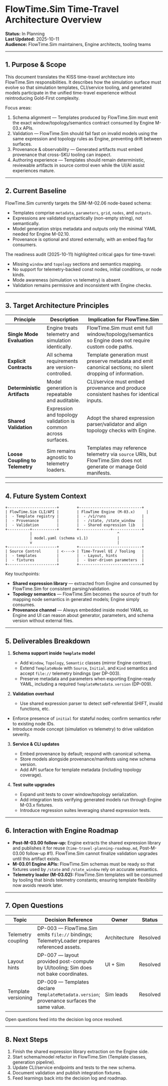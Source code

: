 # FlowTime.Sim Time-Travel Architecture Overview

**Status:** In Planning  
**Last Updated:** 2025-10-11  
**Audience:** FlowTime.Sim maintainers, Engine architects, tooling teams

---

## 1. Purpose & Scope

This document translates the KISS time-travel architecture into FlowTime.Sim responsibilities. It describes how the simulation surface must evolve so that simulation templates, CLI/service tooling, and generated models participate in the unified time-travel experience without reintroducing Gold-First complexity.

Focus areas:

1. Schema alignment — Templates produced by FlowTime.Sim must emit the exact window/topology/semantics contract consumed by Engine M-03.x APIs.
2. Validation — FlowTime.Sim should fail fast on invalid models using the same expression and topology rules as Engine, preventing drift between surfaces.
3. Provenance & observability — Generated artifacts must embed provenance that cross-SKU tooling can inspect.
4. Authoring experience — Templates should remain deterministic, reviewable artifacts in source control even while the UI/AI assist experiences mature.

---

## 2. Current Baseline

FlowTime.Sim currently targets the SIM-M-02.06 node-based schema:

- Templates comprise `metadata`, `parameters`, `grid`, `nodes`, and `outputs`.
- Expressions are validated syntactically (non-empty string), not semantically.
- Model generation strips metadata and outputs only the minimal YAML needed for Engine M-02.10.
- Provenance is optional and stored externally, with an embed flag for consumers.

The readiness audit (2025-10-11) highlighted critical gaps for time-travel:

- Missing `window` and `topology` sections and semantics mapping.
- No support for telemetry-backed const nodes, initial conditions, or node kinds.
- Mode awareness (simulation vs telemetry) is absent.
- Validation remains permissive and inconsistent with Engine checks.

---

## 3. Target Architecture Principles

| Principle | Description | Implication for FlowTime.Sim |
|-----------|-------------|------------------------------|
| **Single Mode Evaluation** | Engine treats telemetry and simulation identically. | FlowTime.Sim must emit full window/topology/semantics so Engine does not require custom code paths. |
| **Explicit Contracts** | All schema requirements are version-controlled. | Template generation must preserve metadata and emit canonical sections; no silent dropping of information. |
| **Deterministic Artifacts** | Model generation is repeatable and auditable. | CLI/service must embed provenance and produce consistent hashes for identical inputs. |
| **Shared Validation** | Expression and topology validation is common across surfaces. | Adopt the shared expression parser/validator and align topology checks with Engine. |
| **Loose Coupling to Telemetry** | Sim remains agnostic to telemetry loaders. | Templates may reference telemetry via `source` URIs, but FlowTime.Sim does not generate or manage Gold manifests. |

---

## 4. Future System Context

```
+----------------------+        +----------------------------+
| FlowTime.Sim CLI/API |        | FlowTime Engine (M-03.x)     |
|  - Template registry |        |  - /v1/runs                |
|  - Provenance        |        |  - /state, /state_window   |
|  - Validation        |        |  - Shared expression lib   |
+----------+-----------+        +--------------+-------------+
           |                                      ^
           | model.yaml (schema v1.1)             |
           v                                      |
+----------------------+        +----------------------------+
| Source Control       | <----> | Time-Travel UI / Tooling   |
|  - templates         |        |  - Layout, hints           |
|  - fixtures          |        |  - User-driven parameters  |
+----------------------+        +----------------------------+
```

Key touchpoints:

- **Shared expression library** — extracted from Engine and consumed by FlowTime.Sim for consistent parsing/validation.
- **Topology semantics** — FlowTime.Sim becomes the source of truth for mapping node semantics in generated models; Engine simply consumes.
- **Provenance channel** — Always embedded inside model YAML so Engine and UI can reason about generator, parameters, and schema version without external files.

---

## 5. Deliverables Breakdown

1. **Schema support inside `Template` model**
   - Add `Window`, `Topology`, `Semantic` classes (mirror Engine contract).
   - Extend `TemplateNode` with `Source`, `Initial`, and `Kind` semantics and accept `file://` telemetry bindings (per DP-003).
   - Preserve metadata and parameters when exporting Engine-ready YAML, including a required `TemplateMetadata.version` (DP-009).

2. **Validation overhaul**
   - Use shared expression parser to detect self-referential SHIFT, invalid functions, etc.
  - Enforce presence of `initial` for stateful nodes; confirm semantics refer to existing node IDs.
  - Introduce mode concept (simulation vs telemetry) to drive validation severity.

3. **Service & CLI updates**
   - Embed provenance by default; respond with canonical schema.
   - Store models alongside provenance/manifests using new schema version.
   - Add API surface for template metadata (including topology coverage).

4. **Test suite upgrades**
   - Expand unit tests to cover window/topology serialization.
   - Add integration tests verifying generated models run through Engine M-03.x fixtures.
   - Introduce regression suites leveraging shared expression tests.

---

## 6. Interaction with Engine Roadmap

- **Post-M-03.00 follow-up:** Engine extracts the shared expression library and publishes it for reuse (`time-travel-planning-roadmap.md`, Post-M-03.00 follow-up #1). FlowTime.Sim cannot finalize validation upgrades until this artifact exists.
- **M-03.01 Engine APIs:** FlowTime.Sim schemas must be ready so that fixtures used by `/state` and `/state_window` rely on accurate semantics.
- **Telemetry loader (M-03.02):** FlowTime.Sim templates will be consumed by tooling that binds telemetry constants; ensuring template flexibility now avoids rework later.

---

## 7. Open Questions

| Topic | Decision Reference | Owner | Status |
|-------|--------------------|-------|--------|
| Telemetry coupling | DP-003 — FlowTime.Sim emits `file://` bindings; TelemetryLoader prepares referenced assets. | Architecture | Resolved |
| Layout hints | DP-007 — layout provided post-compute by UI/tooling; Sim does not bake coordinates. | UI + Sim | Resolved |
| Template versioning | DP-009 — Templates declare `TemplateMetadata.version`; provenance surfaces the same value. | Sim leads | Resolved |

Open questions feed into the decision log once resolved.

---

## 8. Next Steps

1. Finish the shared expression library extraction on the Engine side.
2. Start schema/model refactor in FlowTime.Sim (Template classes, generation pipeline).
3. Update CLI/service endpoints and tests to the new schema.
4. Document validation and publish integration fixtures.
5. Feed learnings back into the decision log and roadmap.

